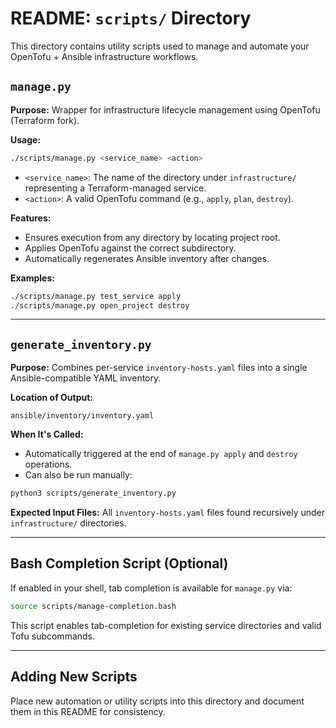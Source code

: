 # README: `scripts/` Directory

This directory contains utility scripts used to manage and automate your OpenTofu + Ansible infrastructure workflows.

## `manage.py`

**Purpose:** Wrapper for infrastructure lifecycle management using OpenTofu (Terraform fork).

**Usage:**

```bash
./scripts/manage.py <service_name> <action>
```

- `<service_name>`: The name of the directory under `infrastructure/` representing a Terraform-managed service.
- `<action>`: A valid OpenTofu command (e.g., `apply`, `plan`, `destroy`).

**Features:**

- Ensures execution from any directory by locating project root.
- Applies OpenTofu against the correct subdirectory.
- Automatically regenerates Ansible inventory after changes.

**Examples:**

```bash
./scripts/manage.py test_service apply
./scripts/manage.py open_project destroy
```

---

## `generate_inventory.py`

**Purpose:** Combines per-service `inventory-hosts.yaml` files into a single Ansible-compatible YAML inventory.

**Location of Output:**

```
ansible/inventory/inventory.yaml
```

**When It's Called:**

- Automatically triggered at the end of `manage.py apply` and `destroy` operations.
- Can also be run manually:

```bash
python3 scripts/generate_inventory.py
```

**Expected Input Files:** All `inventory-hosts.yaml` files found recursively under `infrastructure/` directories.

---

## Bash Completion Script (Optional)

If enabled in your shell, tab completion is available for `manage.py` via:

```bash
source scripts/manage-completion.bash
```

This script enables tab-completion for existing service directories and valid Tofu subcommands.

---

## Adding New Scripts

Place new automation or utility scripts into this directory and document them in this README for consistency.


